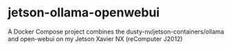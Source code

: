 # jetson-ollama-openwebui
A Docker Compose project combines the dusty-nv/jetson-containers/ollama and open-webui on my Jetson Xavier NX (reComputer J2012)
